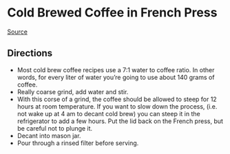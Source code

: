 # Cold Brewed Coffee in French Press
[Source](http://www.thecoffeecompass.com/how-to-make-cold-brew-coffee-with-a-french-press/)

## Directions
* Most cold brew coffee recipes use a 7:1 water to coffee ratio. In other words, for every liter of water you’re going to use about 140 grams of coffee.
* Really coarse grind, add water and stir.
* With this corse of a grind, the coffee should be allowed to steep for 12 hours at room temperature. If you want to slow down the process, (i.e. not wake up at 4 am to decant cold brew) you can steep it in the refrigerator to add a few hours.  Put the lid back on the French press, but be careful not to plunge it.
* Decant into mason jar.
* Pour through a rinsed filter before serving.
